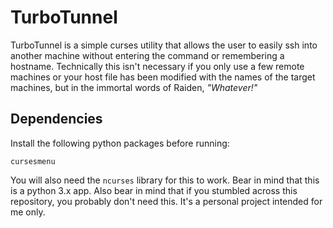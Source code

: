 # TurboTunnel

TurboTunnel is a simple curses utility that allows the user to easily ssh into another machine without entering the command or remembering a hostname. Technically this isn't necessary if you only use a few remote machines or your host file has been modified with the names of the target machines, but in the immortal words of Raiden, *"Whatever!"*

## Dependencies

Install the following python packages before running:

<pre><code>cursesmenu
</code></pre>

You will also need the `ncurses` library for this to work. Bear in mind that this is a python 3.x app. Also bear in mind that if you stumbled across this repository, you probably don't need this. It's a personal project intended for me only.
